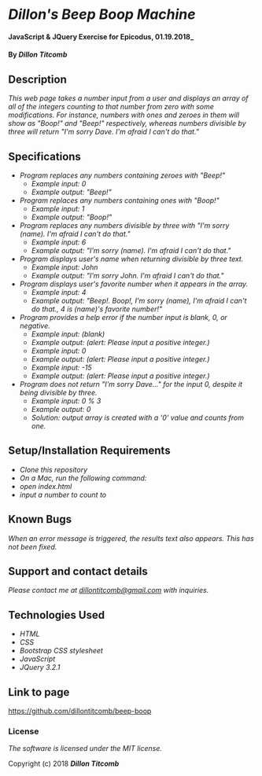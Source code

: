 # _Dillon's Beep Boop Machine_

#### JavaScript & JQuery Exercise for Epicodus, 01.19.2018_

#### By _**Dillon Titcomb**_

## Description

_This web page takes a number input from a user and displays an array of all of the integers counting to that number from zero with some modifications. For instance, numbers with ones and zeroes in them will show as "Boop!" and "Beep!" respectively, whereas numbers divisible by three will return "I'm sorry Dave. I'm afraid I can't do that."_

## Specifications

* _Program replaces any numbers containing zeroes with "Beep!"_
	* _Example input: 0_
	* _Example output: "Beep!"_
* _Program replaces any numbers containing ones with "Boop!"_
	* _Example input: 1_
	* _Example output: "Boop!"_
* _Program replaces any numbers divisible by three with "I'm sorry (name). I'm afraid I can't do that."_
	* _Example input: 6_
	* _Example output: "I'm sorry (name). I'm afraid I can't do that."_
* _Program displays user's name when returning divisible by three text._
	* _Example input: John_
	* _Example output: "I'm sorry John. I'm afraid I can't do that."_
* _Program displays user's favorite number when it appears in the array._
	* _Example input: 4_
	* _Example output: "Beep!. Boop!, I'm sorry (name), I'm afraid I can't do that., 4 is (name)'s favorite number!"_
* _Program provides a help error if the number input is blank, 0, or negative._
	* _Example input: (blank)_
	* _Example output: (alert: Please input a positive integer.)_
	* _Example input: 0_
	* _Example output: (alert: Please input a positive integer.)_
	* _Example input: -15_
	* _Example output: (alert: Please input a positive integer.)_
* _Program does not return "I'm sorry Dave..." for the input 0, despite it being divisible by three._
	* _Example input: 0 % 3_
	* _Example output: 0_
	* _Solution: output array is created with a '0' value and counts from one._

## Setup/Installation Requirements

* _Clone this repository_
* _On a Mac, run the following command:_
* _open index.html_
* _input a number to count to_

## Known Bugs

_When an error message is triggered, the results text also appears. This has not been fixed._

## Support and contact details

_Please contact me at dillontitcomb@gmail.com with inquiries._

## Technologies Used

* _HTML_
* _CSS_
* _Bootstrap CSS stylesheet_
* _JavaScript_
* _JQuery 3.2.1_

## Link to page

https://github.com/dillontitcomb/beep-boop

### License

*The software is licensed under the MIT license.*

Copyright (c) 2018 **_Dillon Titcomb_**
